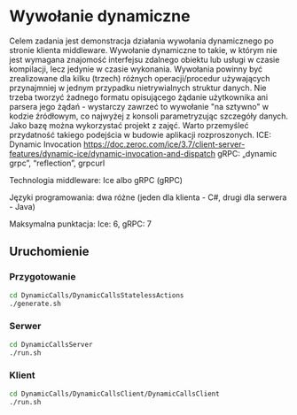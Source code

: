 # Wywołanie dynamiczne
Celem zadania jest demonstracja działania wywołania dynamicznego po stronie klienta middleware. Wywołanie dynamiczne to takie, w którym nie jest wymagana znajomość interfejsu zdalnego obiektu lub usługi w czasie kompilacji, lecz jedynie w czasie wykonania. Wywołania powinny być zrealizowane dla kilku (trzech) różnych operacji/procedur używających przynajmniej w jednym przypadku nietrywialnych struktur danych. Nie trzeba tworzyć żadnego formatu opisującego żądanie użytkownika ani parsera jego żądań - wystarczy zawrzeć to wywołanie "na sztywno" w kodzie źródłowym, co najwyżej z konsoli parametryzując szczegóły danych. Jako bazę można wykorzystać projekt z zajęć. Warto przemyśleć przydatność takiego podejścia w budowie aplikacji rozproszonych.
ICE: Dynamic Invocation https://doc.zeroc.com/ice/3.7/client-server-features/dynamic-ice/dynamic-invocation-and-dispatch
gRPC: „dynamic grpc”, “reflection”, grpcurl

Technologia middleware: Ice albo gRPC (gRPC)

Języki programowania: dwa różne (jeden dla klienta - C#, drugi dla serwera - Java)

Maksymalna punktacja: Ice: 6, gRPC: 7

## Uruchomienie
### Przygotowanie
```bash
cd DynamicCalls/DynamicCallsStatelessActions
./generate.sh
```

### Serwer
```bash
cd DynamicCallsServer
./run.sh
```

### Klient
```bash
cd DynamicCalls/DynamicCallsClient/DynamicCallsClient
./run.sh
```
